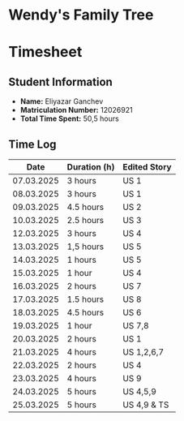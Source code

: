 # Wendy's Family Tree

# Timesheet 

## **Student Information**
- **Name:** Eliyazar Ganchev
- **Matriculation Number:** 12026921
- **Total Time Spent:** 50,5 hours

## **Time Log**
| Date       | Duration (h) | Edited Story |
|------------|--------------|--------------|
| 07.03.2025 | 3 hours      | US 1         |
| 08.03.2025 | 3 hours      | US 1         |
| 09.03.2025 | 4.5 hours    | US 2         |
| 10.03.2025 | 2.5 hours    | US 3         |
| 12.03.2025 | 3 hours      | US 4         |
| 13.03.2025 | 1,5 hours    | US 5         |
| 14.03.2025 | 1 hours      | US 5         |
| 15.03.2025 | 1 hour       | US 4         |
| 16.03.2025 | 2 hours      | US 7         |
| 17.03.2025 | 1.5 hours    | US 8         |
| 18.03.2025 | 4.5 hours    | US 6         |
| 19.03.2025 | 1 hour       | US 7,8       |       
| 20.03.2025 | 2 hours      | US 1         |
| 21.03.2025 | 4 hours      | US 1,2,6,7   |
| 22.03.2025 | 2 hours      | US 4         |
| 23.03.2025 | 4 hours      | US 9         |
| 24.03.2025 | 5 hours      | US 4,5,9     |
| 25.03.2025 | 5 hours      | US 4,9 & TS  |



